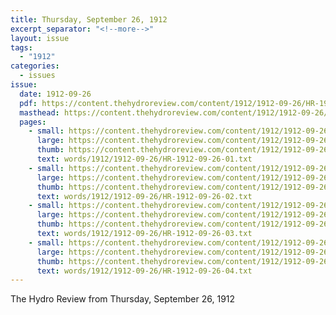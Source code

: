 ```yaml
---
title: Thursday, September 26, 1912
excerpt_separator: "<!--more-->"
layout: issue
tags:
  - "1912"
categories:
  - issues
issue:
  date: 1912-09-26
  pdf: https://content.thehydroreview.com/content/1912/1912-09-26/HR-1912-09-26.pdf
  masthead: https://content.thehydroreview.com/content/1912/1912-09-26/masthead/HR-1912-09-26.jpg
  pages:
    - small: https://content.thehydroreview.com/content/1912/1912-09-26/small/HR-1912-09-26-01.jpg
      large: https://content.thehydroreview.com/content/1912/1912-09-26/large/HR-1912-09-26-01.jpg
      thumb: https://content.thehydroreview.com/content/1912/1912-09-26/thumbnails/HR-1912-09-26-01.jpg
      text: words/1912/1912-09-26/HR-1912-09-26-01.txt
    - small: https://content.thehydroreview.com/content/1912/1912-09-26/small/HR-1912-09-26-02.jpg
      large: https://content.thehydroreview.com/content/1912/1912-09-26/large/HR-1912-09-26-02.jpg
      thumb: https://content.thehydroreview.com/content/1912/1912-09-26/thumbnails/HR-1912-09-26-02.jpg
      text: words/1912/1912-09-26/HR-1912-09-26-02.txt
    - small: https://content.thehydroreview.com/content/1912/1912-09-26/small/HR-1912-09-26-03.jpg
      large: https://content.thehydroreview.com/content/1912/1912-09-26/large/HR-1912-09-26-03.jpg
      thumb: https://content.thehydroreview.com/content/1912/1912-09-26/thumbnails/HR-1912-09-26-03.jpg
      text: words/1912/1912-09-26/HR-1912-09-26-03.txt
    - small: https://content.thehydroreview.com/content/1912/1912-09-26/small/HR-1912-09-26-04.jpg
      large: https://content.thehydroreview.com/content/1912/1912-09-26/large/HR-1912-09-26-04.jpg
      thumb: https://content.thehydroreview.com/content/1912/1912-09-26/thumbnails/HR-1912-09-26-04.jpg
      text: words/1912/1912-09-26/HR-1912-09-26-04.txt
---
```


The Hydro Review from Thursday, September 26, 1912

<!--more-->

